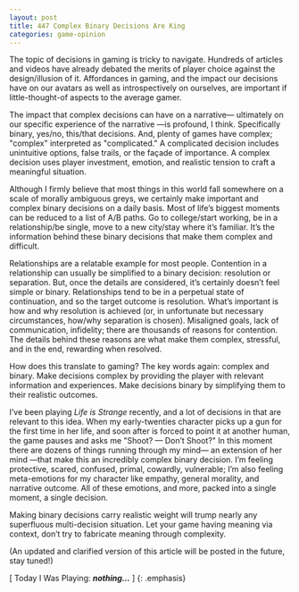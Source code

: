 ```yaml
---
layout: post
title: 447 Complex Binary Decisions Are King
categories: game-opinion
---
```

The topic of decisions in gaming is tricky to navigate.  Hundreds of articles and videos have already debated the merits of player choice against the design/illusion of it.  Affordances in gaming, and the impact our decisions have on our avatars as well as introspectively on ourselves, are important if little-thought-of aspects to the average gamer.

The impact that complex decisions can have on a narrative— ultimately on our specific experience of the narrative —is profound, I think.  Specifically binary, yes/no, this/that decisions. And, plenty of games have complex; "complex" interpreted as "complicated."  A complicated decision includes unintuitive options, false trails, or the façade of importance.  A complex decision uses player investment, emotion, and realistic tension to craft a meaningful situation.

Although I firmly believe that most things in this world fall somewhere on a scale of morally ambiguous greys, we certainly make important and complex binary decisions on a daily basis.  Most of life’s biggest moments can be reduced to a list of A/B paths.  Go to college/start working, be in a relationship/be single, move to a new city/stay where it’s familiar.  It’s the information behind these binary decisions that make them complex and difficult.

Relationships are a relatable example for most people.  Contention in a relationship can usually be simplified to a binary decision: resolution or separation.  But, once the details are considered, it’s certainly doesn’t feel simple or binary.  Relationships tend to be in a perpetual state of continuation, and so the target outcome is resolution.  What’s important is how and why resolution is achieved (or, in unfortunate but necessary circumstances, how/why separation is chosen). Misaligned goals, lack of communication, infidelity; there are thousands of reasons for contention.  The details behind these reasons are what make them complex, stressful, and in the end, rewarding when resolved.

How does this translate to gaming?  The key words again: complex and binary. Make decisions complex by providing the player with relevant information and experiences.  Make decisions binary by simplifying them to their realistic outcomes.

I’ve been playing *Life is Strange* recently, and a lot of decisions in that are relevant to this idea.  When my early-twenties character picks up a gun for the first time in her life, and soon after is forced to point it at another human, the game pauses and asks me "Shoot? — Don’t Shoot?"  In this moment there are dozens of things running through my mind— an extension of her mind —that make this an incredibly complex binary decision. I’m feeling protective, scared, confused, primal, cowardly, vulnerable; I’m also feeling meta-emotions for my character like empathy, general morality, and narrative outcome.  All of these emotions, and more, packed into a single moment, a single decision.

Making binary decisions carry realistic weight will trump nearly any superfluous multi-decision situation.  Let your game having meaning via context, don’t try to fabricate meaning through complexity.

(An updated and clarified version of this article will be posted in the future, stay tuned!)

[ Today I Was Playing: ***nothing...*** ]
{: .emphasis}